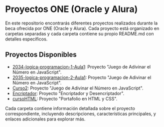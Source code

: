 # Proyectos ONE (Oracle y Alura)

En este repositorio encontrarás diferentes proyectos realizados durante la beca ofrecida por ONE (Oracle y Alura). Cada proyecto está organizado en carpetas separadas y cada carpeta contiene su propio README.md con detalles específicos.

## Proyectos Disponibles

- [2034-logica-programacion-1-Aula1](https://github.com/Joskmy/ONE-G7/tree/main/2034-logica-programacion-1-Aula1): Proyecto "Juego de Adivinar el Número en JavaScript".
- [2035-logica-programacion-2-Aula1](https://github.com/Joskmy/ONE-G7/tree/main/2035-logica-programacion-2-Aula1): Proyecto "Juego de Adivinar el Número en JavaScript".
- [Curso2](https://github.com/Joskmy/ONE-G7/tree/main/Curso2): Proyecto "Juego de Adivinar el Número en JavaScript".
- [Encriptador](https://github.com/Joskmy/ONE-G7/tree/main/Encriptador): Proyecto "Encriptador y Desencriptador".
- [cursoHTML](https://github.com/Joskmy/ONE-G7/tree/main/cursoHTML): Proyecto "Portafolio en HTML y CSS".

Cada carpeta contiene información detallada sobre el proyecto correspondiente, incluyendo descripciones, características principales, y enlaces adicionales para explorar más.

